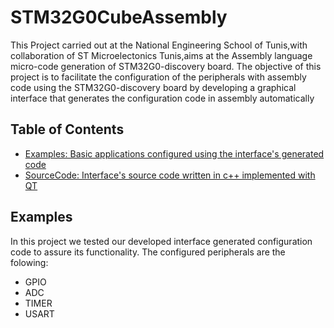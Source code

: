 # STM32G0CubeAssembly
This Project carried out at the National Engineering School of Tunis,with collaboration of ST Microelectonics Tunis,aims at the Assembly language
micro-code generation of STM32G0-discovery board. The objective of this project is to facilitate the configuration of the peripherals with assembly code using the
STM32G0-discovery board by developing a graphical interface that generates the configuration code in
assembly automatically
## Table of Contents 
- [Examples: Basic applications configured using the interface's generated code ](#Examples)
- [SourceCode: Interface's source code written in c++ implemented with QT](#project-2-mixed-signal-system-with-adc-and-pwm)

## Examples
In this project we tested our developed interface generated configuration code to assure its functionality. The configured peripherals are the folowing:
<ul>
  <li>GPIO</li>
  <li>ADC</li>
  <li>TIMER</li>
  <li>USART</li>
</ul>

